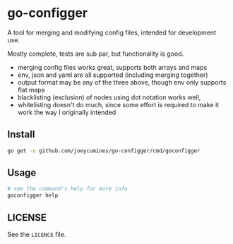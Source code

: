 # go-configger

A tool for merging and modifying config files, intended for development use.

Mostly complete, tests are sub par, but functionality is good.

- merging config files works great, supports both arrays and maps
- env, json and yaml are all supported (including merging together)
- output format may be any of the three above, though env only supports flat
  maps
- blacklisting (exclusion) of nodes using dot notation works well, 
- whitelisting doesn't do much, since some effort is required to make it work
  the way I originally intended

## Install

```bash
go get -u github.com/joeycumines/go-configger/cmd/goconfigger
```

## Usage

```bash
# see the command's help for more info
goconfigger help
```

## LICENSE

See the `LICENCE` file.

